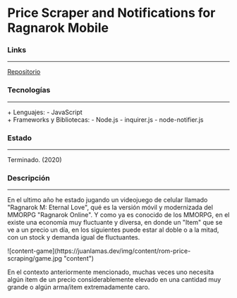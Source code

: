 # Price Scraper and Notifications for Ragnarok Mobile

### Links

---

[Repositorio](https://github.com/cococov/rom-price-scraping)

### Tecnologías

---

<div class="list-super-index">
+ Lenguajes:
 - JavaScript
</div>

<div class="list-super-index">
+ Frameworks y Bibliotecas:
 - Node.js
 - inquirer.js
 - node-notifier.js
</div>

### Estado

---

Terminado. (2020)

### Descripción

---

En el ultimo año he estado jugando un videojuego de celular llamado "Ragnarok M: Eternal Love", qué es la versión móvil y modernizada del MMORPG "Ragnarok Online". Y como ya es conocido de los MMORPG, en el existe una economía muy fluctuante y diversa, en donde un "Item" que se ve a un precio un día, en los siguientes puede estar al doble o a la mitad, con un stock y demanda igual de fluctuantes.

<div class="img-content-div">
![content-game](https://juanlamas.dev/img/content/rom-price-scraping/game.jpg "content")
</div>

En el contexto anteriormente mencionado, muchas veces uno necesita algún item de un precio considerablemente elevado en una cantidad muy grande o algún arma/item extremadamente caro.